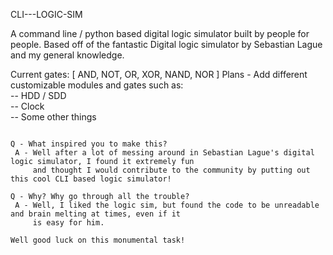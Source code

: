 CLI---LOGIC-SIM

A command line / python based digital logic simulator built by people for people.
Based off of the fantastic Digital logic simulator by Sebastian Lague and my 
general knowledge.

Current gates: [ AND, NOT, OR, XOR, NAND, NOR ]
Plans - Add different customizable modules and gates such as:
<br>-- HDD / SDD</br>
-- Clock
<br>-- Some other things</br>

~~~~ Short Q/A ~~~~~

Q - What inspired you to make this?
 A - Well after a lot of messing around in Sebastian Lague's digital logic simulator, I found it extremely fun
     and thought I would contribute to the community by putting out this cool CLI based logic simulator!
     
Q - Why? Why go through all the trouble?
 A - Well, I liked the logic sim, but found the code to be unreadable and brain melting at times, even if it
     is easy for him.
     
Well good luck on this monumental task!
